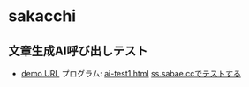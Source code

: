 # sakacchi

## 文章生成AI呼び出しテスト

- [demo URL](https://code4fukui.github.io/sakacchi/ai-test1.html) プログラム: [ai-test1.html](ai-test1.html) [ss.sabae.ccでテストする](https://ss.sabae.cc/#5047)
